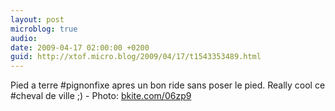 ```yaml
---
layout: post
microblog: true
audio: 
date: 2009-04-17 02:00:00 +0200
guid: http://xtof.micro.blog/2009/04/17/t1543353489.html
---
```

Pied a terre #pignonfixe apres un bon ride sans poser le pied. Really cool ce #cheval de ville ;) - Photo: [bkite.com/06zp9](http://bkite.com/06zp9)
